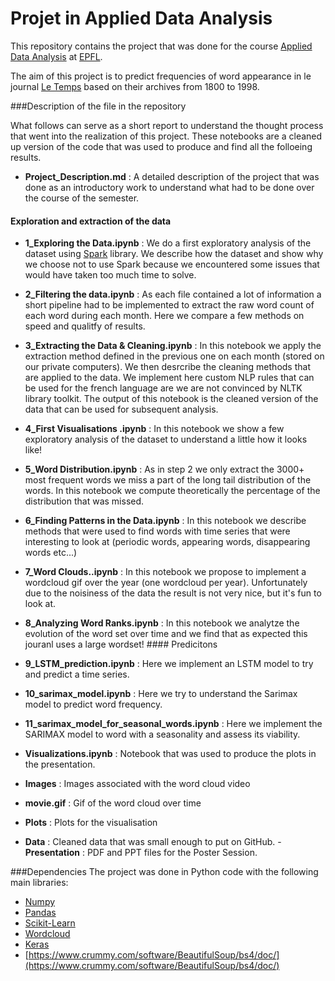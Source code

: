 # Projet in Applied Data Analysis

This repository contains the project that was done for the course [Applied Data Analysis](http://edu.epfl.ch/coursebook/en/applied-data-analysis-CS-401) at [EPFL](www.epfl.ch).

The aim of this project is to predict frequencies of word appearance in le journal [Le Temps](https://www.letemps.ch/) based on their archives from 1800 to 1998.

###Description of the file in the repository

What follows can serve as a short report to understand the thought process that went into the realization of this project. These notebooks are a cleaned up version of the code that was used to produce and find all the folloeing results.
- **Project_Description.md** : A detailed description of the project that was done as an introductory work to understand what had to be done over the course of the semester.
#### Exploration and extraction of the data
- **1_Exploring the Data.ipynb** : We do a first exploratory analysis of the dataset using [Spark](http://spark.apache.org/) library. We describe how the dataset and show why we choose not to use Spark because we encountered some issues that would have taken too much time to solve.
- **2_Filtering the data.ipynb** : As each file contained a lot of information a short pipeline had to be implemented to extract the raw word count of each word during each month. Here we compare a few methods on speed and qualitfy of results. 
- **3_Extracting the Data & Cleaning.ipynb** : In this notebook we apply the extraction method defined in the previous one on each month (stored on our private computers). We then desrcribe the cleaning methods that are applied to the data. We implement here custom NLP rules that can be used for the french language are we are not convinced by NLTK library toolkit. The output of this notebook is the cleaned version of the data that can be used for subsequent analysis.
- **4_First Visualisations .ipynb** : In this notebook we show a few exploratory analysis of the dataset to understand a little how it looks like!
- **5_Word Distribution.ipynb** : As in step 2 we only extract the 3000+ most frequent words we miss a part of the long tail distribution of the words. In this notebook we compute theoretically the percentage of the distribution that was missed.
- **6_Finding Patterns in the Data.ipynb** : In this notebook we describe methods that were used to find words with time series that were interesting to look at (periodic words, appearing words, disappearing words etc...)
- **7_Word Clouds..ipynb** : In this notebook we propose to implement a wordcloud gif over the year (one wordcloud per year). Unfortunately due to the noisiness of the data the result is not very nice, but it's fun to look at.
- **8_Analyzing Word Ranks.ipynb** : In this notebook we analytze the evolution of the word set over time and we find that as expected this jouranl uses a large wordset!
#### Predicitons
- **9_LSTM_prediction.ipynb** : Here we implement an LSTM model to try and predict a time series.
- **10_sarimax_model.ipynb** : Here we try to understand the Sarimax model to predict word frequency.
- **11_sarimax_model_for_seasonal_words.ipynb** : Here we implement the SARIMAX model to word with a seasonality and assess its viability.
- **Visualizations.ipynb** : Notebook that was used to produce the plots in the presentation.

- **Images** : Images associated with the word cloud video
- **movie.gif** : Gif of the word cloud over time
- **Plots** : Plots for the visualisation
- **Data** : Cleaned data that was small enough to put on GitHub.
-**Presentation** : PDF and PPT files for the Poster Session.

###Dependencies
The project was done in Python code with the following main libraries: 

- [Numpy](http://www.numpy.org/)
- [Pandas](http://pandas.pydata.org/)
- [Scikit-Learn](http://scikit-learn.org/stable/)
- [Wordcloud](https://github.com/amueller/word_cloud)
- [Keras](https://keras.io/)
- [https://www.crummy.com/software/BeautifulSoup/bs4/doc/](https://www.crummy.com/software/BeautifulSoup/bs4/doc/)
